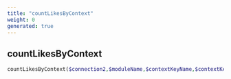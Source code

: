 ```yaml
---
title: "countLikesByContext"
weight: 0
generated: true
---
```


## countLikesByContext



```php
countLikesByContext($connection2,$moduleName,$contextKeyName,$contextKeyValue )
```





